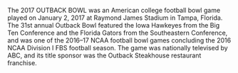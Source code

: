 The 2017 OUTBACK BOWL was an American college football bowl game played on January 2, 2017 at Raymond James Stadium in Tampa, Florida. The 31st annual Outback Bowl featured the Iowa Hawkeyes from the Big Ten Conference and the Florida Gators from the Southeastern Conference, and was one of the 2016–17 NCAA football bowl games concluding the 2016 NCAA Division I FBS football season. The game was nationally televised by ABC, and its title sponsor was the Outback Steakhouse restaurant franchise.
